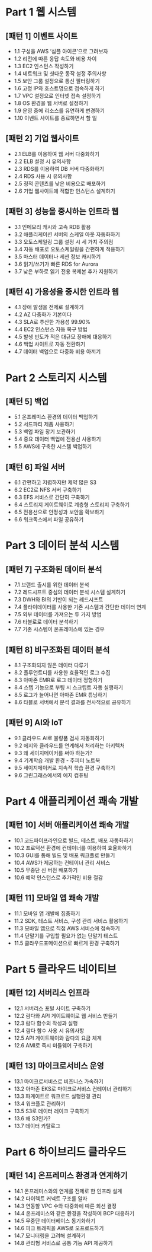 # Part 1 웹 시스템

## [패턴 1] 이벤트 사이트
* 1.1 구성을 AWS ‘심플 아이콘’으로 그려보자
* 1.2 리전에 따른 응답 속도와 비용 차이
* 1.3 EC2 인스턴스 작성하기
* 1.4 네트워크 및 셧다운 동작 설정 주의사항
* 1.5 보안 그룹 설정으로 통신 필터링하기
* 1.6 고정 IP와 호스트명으로 접속하게 하기
* 1.7 VPC 설정으로 인터넷 접속 설정하기
* 1.8 OS 환경을 웹 서버로 설정하기
* 1.9 운영 중에 리소스를 유연하게 변경하기
* 1.10 이벤트 사이트를 종료하면서 할 일

## [패턴 2] 기업 웹사이트
* 2.1 ELB를 이용하여 웹 서버 다중화하기
* 2.2 ELB 설정 시 유의사항
* 2.3 RDS를 이용하여 DB 서버 다중화하기
* 2.4 RDS 사용 시 유의사항
* 2.5 정적 콘텐츠를 낮은 비용으로 배포하기
* 2.6 기업 웹사이트에 적합한 인스턴스 설계하기

## [패턴 3] 성능을 중시하는 인트라 웹
* 3.1 인메모리 캐시와 고속 RDB 활용
* 3.2 애플리케이션 서버의 스케일 아웃 자동화하기
* 3.3 오토스케일링 그룹 설정 시 세 가지 주의점
* 3.4 자동 배포로 오토스케일링을 간편하게 적용하기
* 3.5 마스터 데이터나 세션 정보 캐시하기
* 3.6 읽기/쓰기가 빠른 RDS for Aurora
* 3.7 낮은 부하로 읽기 전용 복제본 추가 지원하기

## [패턴 4] 가용성을 중시한 인트라 웹
* 4.1 장애 발생을 전제로 설계하기
* 4.2 AZ 다중화가 기본이다
* 4.3 SLA로 추산한 가용성 99.90%
* 4.4 EC2 인스턴스 자동 복구 방법
* 4.5 발생 빈도가 적은 대규모 장애에 대응하기
* 4.6 백업 사이트로 자동 전환하기
* 4.7 데이터 백업으로 다중화 비용 아끼기


# Part 2 스토리지 시스템

## [패턴 5] 백업
* 5.1 온프레미스 환경의 데이터 백업하기
* 5.2 서드파티 제품 사용하기
* 5.3 백업 파일 장기 보관하기
* 5.4 중요 데이터 백업에 전용선 사용하기
* 5.5 AWS에 구축한 시스템 백업하기

## [패턴 6] 파일 서버
* 6.1 간편하고 저렴하지만 제약 많은 S3
* 6.2 EC2로 NFS 서버 구축하기
* 6.3 EFS 서비스로 간단히 구축하기
* 6.4 스토리지 게이트웨이로 계층형 스토리지 구축하기
* 6.5 전용선으로 안정성과 보안을 확보하기
* 6.6 워크독스에서 파일 공유하기


# Part 3 데이터 분석 시스템

## [패턴 7] 구조화된 데이터 분석
* 7.1 브랜드 출시를 위한 데이터 분석
* 7.2 레드시프트 중심의 데이터 분석 시스템 설계하기
* 7.3 DWH와 BI의 기반이 되는 레드시프트
* 7.4 플라이데이터를 사용한 기존 시스템과 간단한 데이터 연계
* 7.5 외부 데이터를 가져오는 두 가지 방법
* 7.6 타블로로 데이터 분석하기
* 7.7 기존 시스템이 온프레미스에 있는 경우

## [패턴 8] 비구조화된 데이터 분석
* 8.1 구조화되지 않은 데이터 다루기
* 8.2 플루언트디를 사용한 효율적인 로그 수집
* 8.3 아마존 EMR로 로그 데이터 정형하기
* 8.4 스텝 기능으로 부팅 시 스크립트 자동 실행하기
* 8.5 로그가 늘어나면 아마존 EMR 튜닝하기
* 8.6 타블로 서버에서 분석 결과를 전사적으로 공유하기

## [패턴 9] AI와 IoT
* 9.1 클라우드 AI로 불량품 검사 자동화하기
* 9.2 에지와 클라우드를 연계해서 처리하는 아키텍처
* 9.3 왜 세이지메이커를 써야 하는가?
* 9.4 기계학습 개발 환경 - 주피터 노트북
* 9.5 세이지메이커로 지속적 학습 환경 구축하기
* 9.6 그린그래스에서의 에지 컴퓨팅


# Part 4 애플리케이션 쾌속 개발

## [패턴 10] 서버 애플리케이션 쾌속 개발
* 10.1 코드파이프라인으로 빌드, 테스트, 배포 자동화하기
* 10.2 프로덕션 환경에 컨테이너를 이용하여 효율화하기
* 10.3 GUI를 통해 빌드 및 배포 워크플로 만들기
* 10.4 AWS가 제공하는 컨테이너 관리 서비스
* 10.5 무중단 신 버전 배포하기
* 10.6 예약 인스턴스로 추가적인 비용 절감

## [패턴 11] 모바일 앱 쾌속 개발
* 11.1 모바일 앱 개발에 집중하기
* 11.2 SDK, 테스트 서비스, 구성 관리 서비스 활용하기
* 11.3 모바일 앱으로 직접 AWS 서비스에 접속하기
* 11.4 단말기를 구입할 필요가 없는 단말기 테스트
* 11.5 클라우드포메이션으로 빠르게 환경 구축하기


# Part 5 클라우드 네이티브

## [패턴 12] 서버리스 인프라
* 12.1 서버리스 포털 사이트 구축하기
* 12.2 람다와 API 게이트웨이로 웹 서비스 만들기
* 12.3 람다 함수의 작성과 실행
* 12.4 람다 함수 사용 시 유의사항
* 12.5 API 게이트웨이와 람다의 요금 체계
* 12.6 AMI로 즉시 미들웨어 구축하기

## [패턴 13] 마이크로서비스 운영
* 13.1 마이크로서비스로 비즈니스 가속하기
* 13.2 아마존 EKS로 마이크로서비스 컨테이너 관리하기
* 13.3 파게이트로 워크로드 실행환경 관리
* 13.4 워크플로 관리하기
* 13.5 S3로 데이터 레이크 구축하기
* 13.6 왜 S3인가?
* 13.7 데이터 카탈로그


# Part 6 하이브리드 클라우드

## [패턴 14] 온프레미스 환경과 연계하기
* 14.1 온프레미스와의 연계를 전제로 한 인프라 설계
* 14.2 다이렉트 커넥트 구조를 알자
* 14.3 연동할 VPC 수와 다중화에 따른 회선 결정
* 14.4 온프레미스와 같은 환경을 작성하여 BCP 대응하기
* 14.5 무중단 데이터베이스 동기화하기
* 14.6 피크 트래픽을 AWS로 오프로드하기
* 14.7 모니터링을 고려해 설계하기
* 14.8 관리형 서비스로 공통 기능 API 제공하기 